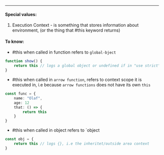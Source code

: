 ***
#### Special values:
1. Execution Context - is something that stores information about environment, (or the thing that #this keyword returns)

#### To know:
- #this when called in function refers to `global-bject` 
```ts
function show() {
    return this // logs a global object or undefined if in "use strict"
}
```
- #this when called in `arrow function`, refers to context scope it is executed in, i.e because `arrow functions` does not have its own `this`
```ts
const func = {
	name: "Olaf",
	age: 12
	that: () => {
		return this
	}
} 
```
- #this when called in object refers to `object
```ts
const obj = {
    return this // logs {}, i.e the inheritet/outside area context 
}
```
